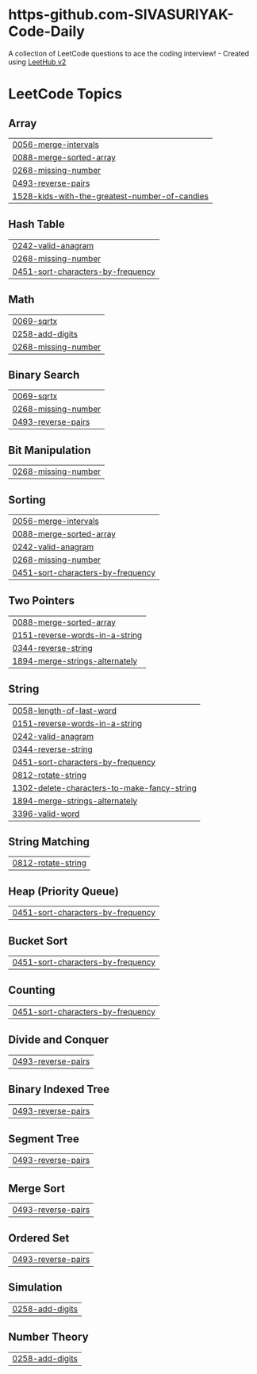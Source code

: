 # https-github.com-SIVASURIYAK-Code-Daily
A collection of LeetCode questions to ace the coding interview! - Created using [LeetHub v2](https://github.com/arunbhardwaj/LeetHub-2.0)

<!---LeetCode Topics Start-->
# LeetCode Topics
## Array
|  |
| ------- |
| [0056-merge-intervals](https://github.com/SIVASURIYAK/https-github.com-SIVASURIYAK-Code-Daily/tree/master/0056-merge-intervals) |
| [0088-merge-sorted-array](https://github.com/SIVASURIYAK/https-github.com-SIVASURIYAK-Code-Daily/tree/master/0088-merge-sorted-array) |
| [0268-missing-number](https://github.com/SIVASURIYAK/https-github.com-SIVASURIYAK-Code-Daily/tree/master/0268-missing-number) |
| [0493-reverse-pairs](https://github.com/SIVASURIYAK/https-github.com-SIVASURIYAK-Code-Daily/tree/master/0493-reverse-pairs) |
| [1528-kids-with-the-greatest-number-of-candies](https://github.com/SIVASURIYAK/https-github.com-SIVASURIYAK-Code-Daily/tree/master/1528-kids-with-the-greatest-number-of-candies) |
## Hash Table
|  |
| ------- |
| [0242-valid-anagram](https://github.com/SIVASURIYAK/https-github.com-SIVASURIYAK-Code-Daily/tree/master/0242-valid-anagram) |
| [0268-missing-number](https://github.com/SIVASURIYAK/https-github.com-SIVASURIYAK-Code-Daily/tree/master/0268-missing-number) |
| [0451-sort-characters-by-frequency](https://github.com/SIVASURIYAK/https-github.com-SIVASURIYAK-Code-Daily/tree/master/0451-sort-characters-by-frequency) |
## Math
|  |
| ------- |
| [0069-sqrtx](https://github.com/SIVASURIYAK/https-github.com-SIVASURIYAK-Code-Daily/tree/master/0069-sqrtx) |
| [0258-add-digits](https://github.com/SIVASURIYAK/https-github.com-SIVASURIYAK-Code-Daily/tree/master/0258-add-digits) |
| [0268-missing-number](https://github.com/SIVASURIYAK/https-github.com-SIVASURIYAK-Code-Daily/tree/master/0268-missing-number) |
## Binary Search
|  |
| ------- |
| [0069-sqrtx](https://github.com/SIVASURIYAK/https-github.com-SIVASURIYAK-Code-Daily/tree/master/0069-sqrtx) |
| [0268-missing-number](https://github.com/SIVASURIYAK/https-github.com-SIVASURIYAK-Code-Daily/tree/master/0268-missing-number) |
| [0493-reverse-pairs](https://github.com/SIVASURIYAK/https-github.com-SIVASURIYAK-Code-Daily/tree/master/0493-reverse-pairs) |
## Bit Manipulation
|  |
| ------- |
| [0268-missing-number](https://github.com/SIVASURIYAK/https-github.com-SIVASURIYAK-Code-Daily/tree/master/0268-missing-number) |
## Sorting
|  |
| ------- |
| [0056-merge-intervals](https://github.com/SIVASURIYAK/https-github.com-SIVASURIYAK-Code-Daily/tree/master/0056-merge-intervals) |
| [0088-merge-sorted-array](https://github.com/SIVASURIYAK/https-github.com-SIVASURIYAK-Code-Daily/tree/master/0088-merge-sorted-array) |
| [0242-valid-anagram](https://github.com/SIVASURIYAK/https-github.com-SIVASURIYAK-Code-Daily/tree/master/0242-valid-anagram) |
| [0268-missing-number](https://github.com/SIVASURIYAK/https-github.com-SIVASURIYAK-Code-Daily/tree/master/0268-missing-number) |
| [0451-sort-characters-by-frequency](https://github.com/SIVASURIYAK/https-github.com-SIVASURIYAK-Code-Daily/tree/master/0451-sort-characters-by-frequency) |
## Two Pointers
|  |
| ------- |
| [0088-merge-sorted-array](https://github.com/SIVASURIYAK/https-github.com-SIVASURIYAK-Code-Daily/tree/master/0088-merge-sorted-array) |
| [0151-reverse-words-in-a-string](https://github.com/SIVASURIYAK/https-github.com-SIVASURIYAK-Code-Daily/tree/master/0151-reverse-words-in-a-string) |
| [0344-reverse-string](https://github.com/SIVASURIYAK/https-github.com-SIVASURIYAK-Code-Daily/tree/master/0344-reverse-string) |
| [1894-merge-strings-alternately](https://github.com/SIVASURIYAK/https-github.com-SIVASURIYAK-Code-Daily/tree/master/1894-merge-strings-alternately) |
## String
|  |
| ------- |
| [0058-length-of-last-word](https://github.com/SIVASURIYAK/https-github.com-SIVASURIYAK-Code-Daily/tree/master/0058-length-of-last-word) |
| [0151-reverse-words-in-a-string](https://github.com/SIVASURIYAK/https-github.com-SIVASURIYAK-Code-Daily/tree/master/0151-reverse-words-in-a-string) |
| [0242-valid-anagram](https://github.com/SIVASURIYAK/https-github.com-SIVASURIYAK-Code-Daily/tree/master/0242-valid-anagram) |
| [0344-reverse-string](https://github.com/SIVASURIYAK/https-github.com-SIVASURIYAK-Code-Daily/tree/master/0344-reverse-string) |
| [0451-sort-characters-by-frequency](https://github.com/SIVASURIYAK/https-github.com-SIVASURIYAK-Code-Daily/tree/master/0451-sort-characters-by-frequency) |
| [0812-rotate-string](https://github.com/SIVASURIYAK/https-github.com-SIVASURIYAK-Code-Daily/tree/master/0812-rotate-string) |
| [1302-delete-characters-to-make-fancy-string](https://github.com/SIVASURIYAK/https-github.com-SIVASURIYAK-Code-Daily/tree/master/1302-delete-characters-to-make-fancy-string) |
| [1894-merge-strings-alternately](https://github.com/SIVASURIYAK/https-github.com-SIVASURIYAK-Code-Daily/tree/master/1894-merge-strings-alternately) |
| [3396-valid-word](https://github.com/SIVASURIYAK/https-github.com-SIVASURIYAK-Code-Daily/tree/master/3396-valid-word) |
## String Matching
|  |
| ------- |
| [0812-rotate-string](https://github.com/SIVASURIYAK/https-github.com-SIVASURIYAK-Code-Daily/tree/master/0812-rotate-string) |
## Heap (Priority Queue)
|  |
| ------- |
| [0451-sort-characters-by-frequency](https://github.com/SIVASURIYAK/https-github.com-SIVASURIYAK-Code-Daily/tree/master/0451-sort-characters-by-frequency) |
## Bucket Sort
|  |
| ------- |
| [0451-sort-characters-by-frequency](https://github.com/SIVASURIYAK/https-github.com-SIVASURIYAK-Code-Daily/tree/master/0451-sort-characters-by-frequency) |
## Counting
|  |
| ------- |
| [0451-sort-characters-by-frequency](https://github.com/SIVASURIYAK/https-github.com-SIVASURIYAK-Code-Daily/tree/master/0451-sort-characters-by-frequency) |
## Divide and Conquer
|  |
| ------- |
| [0493-reverse-pairs](https://github.com/SIVASURIYAK/https-github.com-SIVASURIYAK-Code-Daily/tree/master/0493-reverse-pairs) |
## Binary Indexed Tree
|  |
| ------- |
| [0493-reverse-pairs](https://github.com/SIVASURIYAK/https-github.com-SIVASURIYAK-Code-Daily/tree/master/0493-reverse-pairs) |
## Segment Tree
|  |
| ------- |
| [0493-reverse-pairs](https://github.com/SIVASURIYAK/https-github.com-SIVASURIYAK-Code-Daily/tree/master/0493-reverse-pairs) |
## Merge Sort
|  |
| ------- |
| [0493-reverse-pairs](https://github.com/SIVASURIYAK/https-github.com-SIVASURIYAK-Code-Daily/tree/master/0493-reverse-pairs) |
## Ordered Set
|  |
| ------- |
| [0493-reverse-pairs](https://github.com/SIVASURIYAK/https-github.com-SIVASURIYAK-Code-Daily/tree/master/0493-reverse-pairs) |
## Simulation
|  |
| ------- |
| [0258-add-digits](https://github.com/SIVASURIYAK/https-github.com-SIVASURIYAK-Code-Daily/tree/master/0258-add-digits) |
## Number Theory
|  |
| ------- |
| [0258-add-digits](https://github.com/SIVASURIYAK/https-github.com-SIVASURIYAK-Code-Daily/tree/master/0258-add-digits) |
<!---LeetCode Topics End-->
